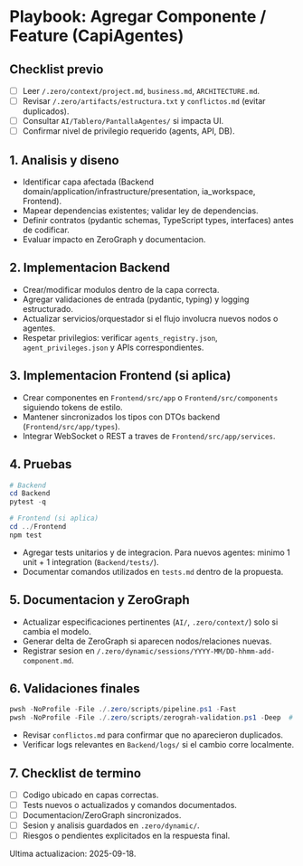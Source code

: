 # Playbook: Agregar Componente / Feature (CapiAgentes)

## Checklist previo
- [ ] Leer `/.zero/context/project.md`, `business.md`, `ARCHITECTURE.md`.
- [ ] Revisar `/.zero/artifacts/estructura.txt` y `conflictos.md` (evitar duplicados).
- [ ] Consultar `AI/Tablero/PantallaAgentes/` si impacta UI.
- [ ] Confirmar nivel de privilegio requerido (agents, API, DB).

## 1. Analisis y diseno
- Identificar capa afectada (Backend domain/application/infrastructure/presentation, ia_workspace, Frontend).
- Mapear dependencias existentes; validar ley de dependencias.
- Definir contratos (pydantic schemas, TypeScript types, interfaces) antes de codificar.
- Evaluar impacto en ZeroGraph y documentacion.

## 2. Implementacion Backend
- Crear/modificar modulos dentro de la capa correcta.
- Agregar validaciones de entrada (pydantic, typing) y logging estructurado.
- Actualizar servicios/orquestador si el flujo involucra nuevos nodos o agentes.
- Respetar privilegios: verificar `agents_registry.json`, `agent_privileges.json` y APIs correspondientes.

## 3. Implementacion Frontend (si aplica)
- Crear componentes en `Frontend/src/app` o `Frontend/src/components` siguiendo tokens de estilo.
- Mantener sincronizados los tipos con DTOs backend (`Frontend/src/app/types`).
- Integrar WebSocket o REST a traves de `Frontend/src/app/services`.

## 4. Pruebas
```powershell
# Backend
cd Backend
pytest -q

# Frontend (si aplica)
cd ../Frontend
npm test
```
- Agregar tests unitarios y de integracion. Para nuevos agentes: minimo 1 unit + 1 integration (`Backend/tests/`).
- Documentar comandos utilizados en `tests.md` dentro de la propuesta.

## 5. Documentacion y ZeroGraph
- Actualizar especificaciones pertinentes (`AI/`, `.zero/context/`) solo si cambia el modelo.
- Generar delta de ZeroGraph si aparecen nodos/relaciones nuevas.
- Registrar sesion en `/.zero/dynamic/sessions/YYYY-MM/DD-hhmm-add-component.md`.

## 6. Validaciones finales
```powershell
pwsh -NoProfile -File ./.zero/scripts/pipeline.ps1 -Fast
pwsh -NoProfile -File ./.zero/scripts/zerograh-validation.ps1 -Deep  # si hubo delta
```
- Revisar `conflictos.md` para confirmar que no aparecieron duplicados.
- Verificar logs relevantes en `Backend/logs/` si el cambio corre localmente.

## 7. Checklist de termino
- [ ] Codigo ubicado en capas correctas.
- [ ] Tests nuevos o actualizados y comandos documentados.
- [ ] Documentacion/ZeroGraph sincronizados.
- [ ] Sesion y analisis guardados en `.zero/dynamic/`.
- [ ] Riesgos o pendientes explicitados en la respuesta final.

Ultima actualizacion: 2025-09-18.
